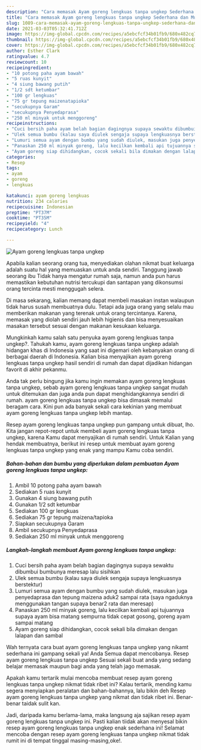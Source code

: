 ```yaml
---
description: "Cara memasak Ayam goreng lengkuas tanpa ungkep Sederhana dan Mudah Dibuat"
title: "Cara memasak Ayam goreng lengkuas tanpa ungkep Sederhana dan Mudah Dibuat"
slug: 1089-cara-memasak-ayam-goreng-lengkuas-tanpa-ungkep-sederhana-dan-mudah-dibuat
date: 2021-03-03T05:32:41.712Z
image: https://img-global.cpcdn.com/recipes/a5ebcfcf34b01fb9/680x482cq70/ayam-goreng-lengkuas-tanpa-ungkep-foto-resep-utama.jpg
thumbnail: https://img-global.cpcdn.com/recipes/a5ebcfcf34b01fb9/680x482cq70/ayam-goreng-lengkuas-tanpa-ungkep-foto-resep-utama.jpg
cover: https://img-global.cpcdn.com/recipes/a5ebcfcf34b01fb9/680x482cq70/ayam-goreng-lengkuas-tanpa-ungkep-foto-resep-utama.jpg
author: Esther Clark
ratingvalue: 4.7
reviewcount: 10
recipeingredient:
- "10 potong paha ayam bawah"
- "5 ruas kunyit"
- "4 siung bawang putih"
- "1/2 sdt ketumbar"
- "100 gr lengkuas"
- "75 gr tepung maizenatapioka"
- "secukupnya Garam"
- "secukupnya Penyedaprasa"
- "250 ml minyak untuk menggoreng"
recipeinstructions:
- "Cuci bersih paha ayam belah bagian dagingnya supaya sewaktu dibumbui bumbunya meresap lalu sisihkan"
- "Ulek semua bumbu (kalau saya diulek sengaja supaya lengkuasnya berstektur)"
- "Lumuri semua ayam dengan bumbu yang sudah diulek, masukan juga penyedaprasa dan tepung maizena aduk2 sampai rata (saya ngaduknya menggunakan tangan supaya benar2 rata dan meresap)"
- "Panaskan 250 ml minyak goreng, lalu kecilkan kembali api tujuannya supaya ayam bisa matang sempurna tidak cepat gosong, goreng ayam sampai matang"
- "Ayam goreng siap dihidangkan, cocok sekali bila dimakan dengan lalapan dan sambal"
categories:
- Resep
tags:
- ayam
- goreng
- lengkuas

katakunci: ayam goreng lengkuas 
nutrition: 234 calories
recipecuisine: Indonesian
preptime: "PT37M"
cooktime: "PT35M"
recipeyield: "4"
recipecategory: Lunch

---
```



![Ayam goreng lengkuas tanpa ungkep](https://img-global.cpcdn.com/recipes/a5ebcfcf34b01fb9/680x482cq70/ayam-goreng-lengkuas-tanpa-ungkep-foto-resep-utama.jpg)

Apabila kalian seorang orang tua, menyediakan olahan nikmat buat keluarga adalah suatu hal yang memuaskan untuk anda sendiri. Tanggung jawab seorang ibu Tidak hanya mengatur rumah saja, namun anda pun harus memastikan kebutuhan nutrisi tercukupi dan santapan yang dikonsumsi orang tercinta mesti menggugah selera.

Di masa  sekarang, kalian memang dapat membeli masakan instan walaupun tidak harus susah membuatnya dulu. Tetapi ada juga orang yang selalu mau memberikan makanan yang terenak untuk orang tercintanya. Karena, memasak yang diolah sendiri jauh lebih higienis dan bisa menyesuaikan masakan tersebut sesuai dengan makanan kesukaan keluarga. 



Mungkinkah kamu salah satu penyuka ayam goreng lengkuas tanpa ungkep?. Tahukah kamu, ayam goreng lengkuas tanpa ungkep adalah hidangan khas di Indonesia yang saat ini digemari oleh kebanyakan orang di berbagai daerah di Indonesia. Kalian bisa menyajikan ayam goreng lengkuas tanpa ungkep hasil sendiri di rumah dan dapat dijadikan hidangan favorit di akhir pekanmu.

Anda tak perlu bingung jika kamu ingin memakan ayam goreng lengkuas tanpa ungkep, sebab ayam goreng lengkuas tanpa ungkep sangat mudah untuk ditemukan dan juga anda pun dapat menghidangkannya sendiri di rumah. ayam goreng lengkuas tanpa ungkep bisa dimasak memalui beragam cara. Kini pun ada banyak sekali cara kekinian yang membuat ayam goreng lengkuas tanpa ungkep lebih mantap.

Resep ayam goreng lengkuas tanpa ungkep pun gampang untuk dibuat, lho. Kita jangan repot-repot untuk membeli ayam goreng lengkuas tanpa ungkep, karena Kamu dapat menyajikan di rumah sendiri. Untuk Kalian yang hendak membuatnya, berikut ini resep untuk membuat ayam goreng lengkuas tanpa ungkep yang enak yang mampu Kamu coba sendiri.

<!--inarticleads1-->

##### Bahan-bahan dan bumbu yang diperlukan dalam pembuatan Ayam goreng lengkuas tanpa ungkep:

1. Ambil 10 potong paha ayam bawah
1. Sediakan 5 ruas kunyit
1. Gunakan 4 siung bawang putih
1. Gunakan 1/2 sdt ketumbar
1. Sediakan 100 gr lengkuas
1. Sediakan 75 gr tepung maizena/tapioka
1. Siapkan secukupnya Garam
1. Ambil secukupnya Penyedaprasa
1. Sediakan 250 ml minyak untuk menggoreng




<!--inarticleads2-->

##### Langkah-langkah membuat Ayam goreng lengkuas tanpa ungkep:

1. Cuci bersih paha ayam belah bagian dagingnya supaya sewaktu dibumbui bumbunya meresap lalu sisihkan
1. Ulek semua bumbu (kalau saya diulek sengaja supaya lengkuasnya berstektur)
1. Lumuri semua ayam dengan bumbu yang sudah diulek, masukan juga penyedaprasa dan tepung maizena aduk2 sampai rata (saya ngaduknya menggunakan tangan supaya benar2 rata dan meresap)
1. Panaskan 250 ml minyak goreng, lalu kecilkan kembali api tujuannya supaya ayam bisa matang sempurna tidak cepat gosong, goreng ayam sampai matang
1. Ayam goreng siap dihidangkan, cocok sekali bila dimakan dengan lalapan dan sambal




Wah ternyata cara buat ayam goreng lengkuas tanpa ungkep yang nikamt sederhana ini gampang sekali ya! Anda Semua dapat mencobanya. Resep ayam goreng lengkuas tanpa ungkep Sesuai sekali buat anda yang sedang belajar memasak maupun bagi anda yang telah jago memasak.

Apakah kamu tertarik mulai mencoba membuat resep ayam goreng lengkuas tanpa ungkep nikmat tidak ribet ini? Kalau tertarik, mending kamu segera menyiapkan peralatan dan bahan-bahannya, lalu bikin deh Resep ayam goreng lengkuas tanpa ungkep yang nikmat dan tidak ribet ini. Benar-benar taidak sulit kan. 

Jadi, daripada kamu berlama-lama, maka langsung aja sajikan resep ayam goreng lengkuas tanpa ungkep ini. Pasti kalian tiidak akan menyesal bikin resep ayam goreng lengkuas tanpa ungkep enak sederhana ini! Selamat mencoba dengan resep ayam goreng lengkuas tanpa ungkep nikmat tidak rumit ini di tempat tinggal masing-masing,oke!.

